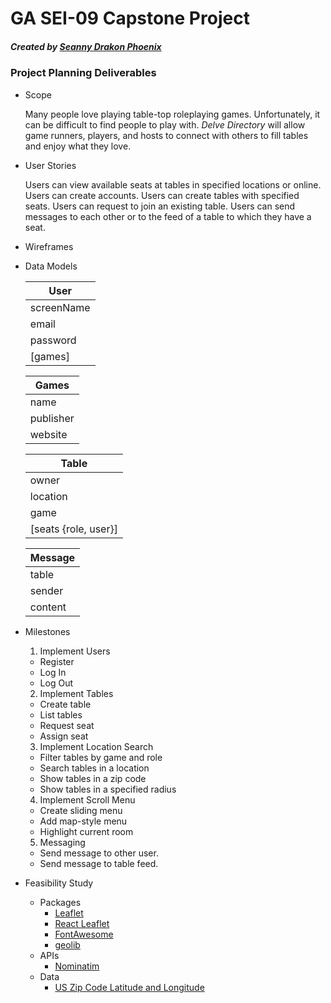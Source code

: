 # GA SEI-09 Capstone Project
##### Created by [Seanny Drakon Phoenix](https://www.github.com/seannyphoenix)

### Project Planning Deliverables

* Scope

  Many people love playing table-top roleplaying games. Unfortunately, it can be difficult to find people to play with. *Delve Directory* will allow game runners, players, and hosts to connect with others to fill tables and enjoy what they love.

* User Stories

  Users can view available seats at tables in specified locations or online.
  Users can create accounts.
  Users can create tables with specified seats.
  Users can request to join an existing table.
  Users can send messages to each other or to the feed of a table to which they have a seat.

* Wireframes

* Data Models

  User |
  -----|
  screenName|
  email|
  password|
  [games]|

  Games |
  ------|
  name|
  publisher|
  website|

  Table |
  ------|
  owner|
  location|
  game|
  [seats {role, user}]|

  Message |
  --------|
  table|
  sender|
  content|

* Milestones

  1. Implement Users
    * Register
    * Log In
    * Log Out
  2. Implement Tables
    * Create table
    * List tables
    * Request seat
    * Assign seat
  3. Implement Location Search
    * Filter tables by game and role
    * Search tables in a location
    * Show tables in a zip code
    * Show tables in a specified radius
  4. Implement Scroll Menu
    * Create sliding menu
    * Add map-style menu
    * Highlight current room
  5. Messaging
    * Send message to other user.
    * Send message to table feed.

* Feasibility Study

  * Packages
    * [Leaflet](https://leafletjs.com/)
    * [React Leaflet](https://react-leaflet.js.org/)
    * [FontAwesome](https://fontawesome.com/)
    * [geolib](https://github.com/manuelbieh/geolib#readme)
  * APIs
    * [Nominatim](https://nominatim.org/)
  * Data
    * [US Zip Code Latitude and Longitude](https://public.opendatasoft.com/explore/dataset/us-zip-code-latitude-and-longitude/table/)
